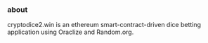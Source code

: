 ### about

cryptodice2.win is an ethereum smart-contract-driven dice betting application using Oraclize and Random.org. 


